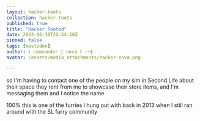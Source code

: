 ```yaml
---
layout: hacker-toots
collection: hacker-toots
published: true
title: "Hacker Tooted"
date: 2023-06-30T22:54:18Z
pinned: false
tags: [mastodon]
author: ⸸ commander ░ nova ⸸ :~$
avatar: /assets/media_attachments/hacker-nova.png

---
```


<p>so I&#39;m having to contact one of the people on my sim in Second Life about their space they rent from me to showcase their store items, and I&#39;m messaging them and I notice the name</p><p>100% this is one of the furries I hung out with back in 2013 when I still ran around with the SL furry community</p>


